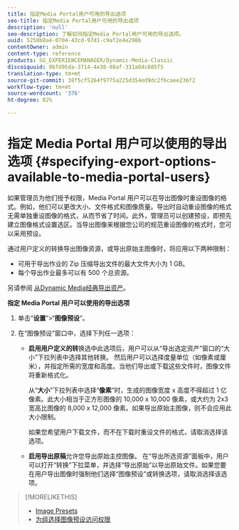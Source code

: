 ```yaml
---
title: 指定Media Portal用户可用的导出选项
seo-title: 指定Media Portal用户可用的导出选项
description: 'null'
seo-description: 了解如何指定Media Portal用户可用的导出选项。
uuid: 5258b8a4-0704-43cd-97d1-c9af2e4e298b
contentOwner: admin
content-type: reference
products: SG_EXPERIENCEMANAGER/Dynamic-Media-Classic
discoiquuid: 9bfd95da-3714-4e38-98af-331a04c685f5
translation-type: tm+mt
source-git-commit: 38f5cf5264f9775a225d354ed9dc2f6caee236f2
workflow-type: tm+mt
source-wordcount: '376'
ht-degree: 82%

---
```



# 指定 Media Portal 用户可以使用的导出选项 {#specifying-export-options-available-to-media-portal-users}

如果管理员为他们授予权限，Media Portal 用户可以在导出图像时重设图像的格式。例如，他们可以更改大小、文件格式和图像质量。导出时自动重设图像的格式无需单独重设图像的格式，从而节省了时间。此外，管理员可以创建预设，即预先建立图像格式设置选区。当导出图像来根据您公司的规范重设图像的格式时，您可以采用预设。

通过用户定义的转换导出图像资源，或导出原始主图像时，将应用以下两种限制：

* 可用于导出作业的 Zip 压缩导出文件的最大文件大小为 1 GB。
* 每个导出作业最多可以有 500 个总资源。

另请参阅 [从Dynamic Media经典导出资产](exporting-assets-from-dmc.md#exporting-assets-from_dmc)。

**指定 Media Portal 用户可以使用的导出选项**

1. 单击“**设置**”>“**图像预设**”。
1. 在“图像预设”窗口中，选择下列任一选项：

   * **启用用户定义的转**&#x200B;换选中此选项后，用户可以从“导出选定资产”窗口的“大小”下拉列表中选择其他转换。 然后用户可以选择度量单位（如像素或厘米），并指定所需的宽度和高度。当他们导出或下载这些文件时，图像文件将重新格式化。

      从“**大小**”下拉列表中选择“**像素**”时，生成的图像宽度 x 高度不得超过 1 亿像素。此大小相当于正方形图像的 10,000 x 10,000 像素，或大约为 2x3 宽高比图像的 8,000 x 12,000 像素。如果导出原始主图像，则不会应用此大小限制。

      如果您希望用户下载文件，而不在下载时重设文件的格式，请取消选择该选项。

   * **启用导出原稿**&#x200B;允许您导出原始主控图像。 在“导出所选资源”面板中，用户可以打开“转换”下拉菜单，并选择“导出原始”以导出原始文件。如果您要在用户导出图像时强制他们选择“图像预设”或转换选项，请取消选择该选项。

>[!MORELIKETHIS]
>
>* [Image Presets](application-setup.md#image_presets)
>* [为组选择图像预设访问权限](creating-media-portal-groups.md#choosing_image_preset_access_permissions_for_a_group)

